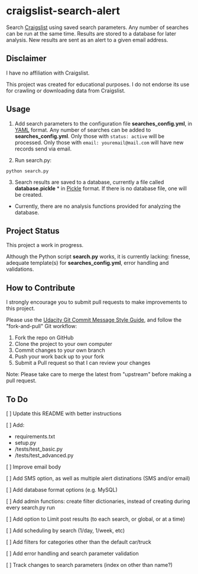 # craigslist-search-alert
Search [Craigslist](https://www.craigslist.org/about/sites) using saved search parameters. Any number of searches can be run at the same time. Results are stored to a database for later analysis. New results are sent as an alert to a given email address.

## Disclaimer

I have no affiliation with Craigslist.

This project was created for educational purposes. I do not endorse its use for crawling or downloading data from Craigslist.

## Usage
1. Add search parameters to the configuration file **searches_config.yml**, in [YAML](https://yaml.org/) format. Any number of searches can be added to **searches_config.yml**. Only those with `status: active` will be processed. Only those with `email: youremail@mail.com` will have new records send via email.

2. Run search.py:
```
python search.py
```

3. Search results are saved to a database, currently a file called **database.pickle** * in [Pickle](https://docs.python.org/3/library/pickle.html) format. If there is no database file, one will be created.

  * Currently, there are no analysis functions provided for analyzing the database. 


## Project Status
This project a work in progress.

Although the Python script **search.py** works, it is currently lacking: finesse, adequate template(s) for **searches_config.yml**, error handling and validations. 

## How to Contribute

I strongly encourage you to submit pull requests to make improvements to this project.

Please use the [Udacity Git Commit Message Style Guide](https://udacity.github.io/git-styleguide/), and follow the "fork-and-pull" Git workflow:

1. Fork the repo on GitHub
1. Clone the project to your own computer
1. Commit changes to your own branch
1. Push your work back up to your fork
1. Submit a Pull request so that I can review your changes

Note: Please take care to merge the latest from "upstream" before making a pull request.

## To Do

[ ] Update this README with better instructions

[ ] Add:
  * requirements.txt
  * setup.py
  * /tests/test_basic.py
  * /tests/test_advanced.py
  
[ ] Improve email body
  
[ ] Add SMS option, as well as multiple alert distinations (SMS and/or email)

[ ] Add database format options (e.g. MySQL)

[ ] Add admin functions: create filter dictionaries, instead of creating during every search.py run

[ ] Add option to Limit post results (to each search, or global, or at a time)

[ ] Add scheduling by search (1/day, 1/week, etc)

[ ] Add filters for categories other than the default car/truck

[ ] Add error handling and search parameter validation

[ ] Track changes to search parameters (index on other than name?)

